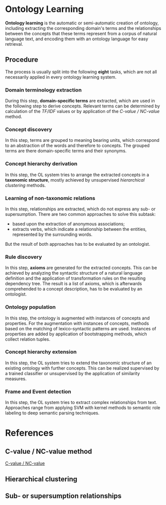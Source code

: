 # Ontology Learning

**Ontology learning** is the automatic or semi-automatic creation of ontology, including extracting the corresponding domain's terms and the relationships between the concepts that these terms represent from a corpus of natural language text, and encoding them with an ontology language for easy retrieval.

## Procedure

The process is usually split into the following **eight** tasks, which are not all necessarily applied in every ontology learning system.

### Domain terminology extraction

During this step, **domain-specific terms** are extracted, which are used in the following step to derive concepts. Relevant terms can be determined by calculation of the *TF/IDF* values or by application of the *C-value / NC-value* method.

### Concept discovery

In this step, terms are grouped to meaning bearing units, which correspond to an abstraction of the words and therefore to concepts. The grouped terms are there domain-specific terms and their synonyms.

### Concept hierarchy derivation

In this step, the OL system tries to arrange the extracted concepts in a **taxonomic structure**, mostly achieved by unsupervised *hierarchical clustering* methods.

### Learning of non-taxonomic relations

In this step, relationships are extracted, which do not express any sub- or supersumption. There are two common approaches to solve this subtask:

* based upon the extraction of anonymous associations;
* extracts verbs, which indicate a relationship between the entities, represented by the surrounding words.

But the result of both approaches has to be evaluated by an ontologist.

### Rule discovery

In this step, **axioms** are generated for the extracted concepts. This can be achieved by analyzing the syntactic structure of a natural language definition and the application of transformation rules on the resulting dependency tree. The result is a list of axioms, which is afterwards comprehended to a concept description, has to be evaluated by an ontologist.

### Ontology population

In this step, the ontology is augmented with instances of concepts and properties. For the augmentation with instances of concepts, methods based on the matching of lexico-syntactic patterns are used. Instances of properties are added by application of bootstrapping methods, which collect relation tuples.

### Concept hierarchy extension

In this step, the OL system tries to extend the taxonomic structure of an existing ontology with further concepts. This can be realized supervised by a trained classifier or unsupervised by the application of similarity measures.

### Frame and Event detection

In this step, the OL system tries to extract complex relationships from text. Approaches range from applying SVM with kernel methods to semantic role labeling to deep semantic parsing techniques.

# References

## C-value / NC-value method

[C-value / NC-value](./[210325]C-value_NC-value.md)

## Hierarchical clustering

## Sub- or supersumption relationships